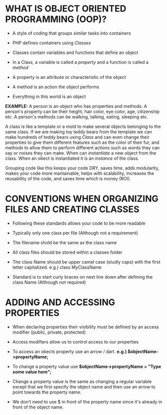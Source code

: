 # WHAT IS OBJECT ORIENTED PROGRAMMING (OOP)?

* A style of coding that groups similar tasks into containers

* PHP defines containers using *Classes*
* Classes contain variables and functions that define an object
* In a Class, a variable is called a *property* and a function is called a *method*
* A property is an attribute or characteristic of the object
* A method is an action the object performs
* Everything in this world is an object

**EXAMPLE:** A person is an object who has properties and methods.  A person's property can be their height, hair color, eye color, age, citizenship etc.  A person's methods can be walking, talking, eating, sleeping etc.

A class is like a template or a mold to make several objects belonging to the same class.  If we are making toy teddy bears from the template we can make hundreds of teddy bears using *Class* and can even change their properties to give them different features such as the color of their fur, and methods to allow them to perform different actions such as words they can say or noises they can make. When can *instantiate* a new object from the class.  When an obect is instantiated it is an *instance* of the class. 

Grouping code like this keeps your code DRY, saves time, adds modularity, makes your code more mantainable, helps with scalability, increases the reusability of the code, and saves time which is money (ROI).

# CONVENTIONS WHEN ORGANIZING FILES AND CREATING CLASSES

* Following these standards allows your code to be more readable

* Typically only one class per file (Although not a requirement)
* The filename shold be the same as the class name
* All class files should be stored within a classes folder
* The class Name should be upper camel case (studly caps) with the first letter capitalized. e.g.) class MyClassName
* Standard is to start curly braces on next line down after defining the class Name (Although not required)


# ADDING AND ACCESSING PROPERTIES

* When declaring properties their visibility must be defined by an access modifier (public, private, protected)

* Access modifiers allow us to control access to our properties
* To access an obects property use an arrow / dart. **e.g.) $objectName->propertyName;**
* To change a property value use **$objectName->propertyName = "Type some value here";**
* Change a property value is the same as changing a regular variable except that we first specify the object name and then use an arrow to point towards the property name.
* We don't need to use $ in front of the property name since it's already in front of the object name.
